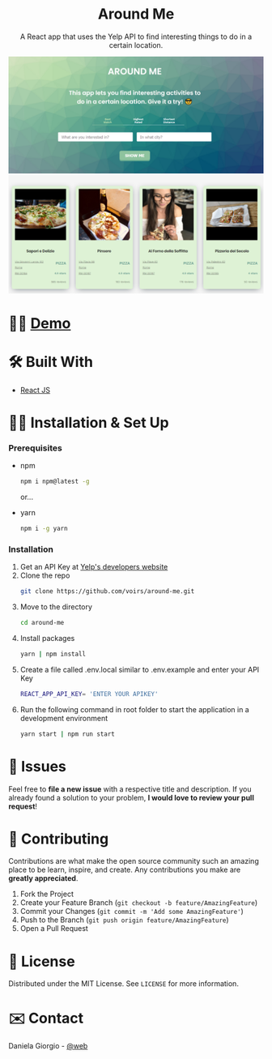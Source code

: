 
<h1 align="center">
  Around Me
</h1> 

<p align="center">
 A React app that uses the Yelp API to find interesting things to do in a certain location.</a>  
</p>

![](./src/images/img1.png)
![](./src/images/img.png)

# 👩‍💻 [Demo](https://around-me.vercel.app/)

# 🛠 Built With

* [React JS](https://reactjs.org)

# 👷‍♀️ Installation & Set Up

### Prerequisites

* npm 
  ```sh
  npm i npm@latest -g
  ```
  or...

* yarn
  ```sh
  npm i -g yarn
  ```
  
### Installation

1. Get an API Key at [Yelp's developers website](https://www.yelp.com/developers/documentation/v3)
2. Clone the repo
   ```sh
   git clone https://github.com/voirs/around-me.git
   ```
3. Move to the directory
   ```sh
   cd around-me
   ```
4. Install packages
   ```sh
   yarn | npm install
   ```
5. Create a file called .env.local similar to .env.example and enter your API Key
   ```sh
   REACT_APP_API_KEY= 'ENTER YOUR APIKEY'
   ```
6. Run the following command in root folder to start the application in a development environment
   ```sh
   yarn start | npm run start
   ```
   
# :bug: Issues

Feel free to **file a new issue** with a respective title and description. If you already found a solution to your problem, **I would love to review your pull request**!

<!-- CONTRIBUTING -->
# 🤝 Contributing

Contributions are what make the open source community such an amazing place to be learn, inspire, and create. Any contributions you make are **greatly appreciated**.

1. Fork the Project
2. Create your Feature Branch (`git checkout -b feature/AmazingFeature`)
3. Commit your Changes (`git commit -m 'Add some AmazingFeature'`)
4. Push to the Branch (`git push origin feature/AmazingFeature`)
5. Open a Pull Request


<!-- LICENSE -->
# 📘 License

Distributed under the MIT License. See `LICENSE` for more information.


<!-- CONTACT -->
# ✉️ Contact

Daniela Giorgio - [@web](https://danielagiorgio.com)


